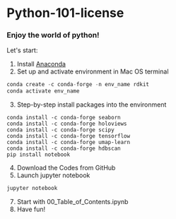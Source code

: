 # Python-101-license
### Enjoy the world of python!

Let's start: 
1. Install [Anaconda](https://www.anaconda.com/products/distribution)
2. Set up and activate environment in Mac OS terminal 
```python
conda create -c conda-forge -n env_name rdkit
conda activate env_name
```
3. Step-by-step install packages into the environment
``` pythton
conda install -c conda-forge seaborn
conda install -c conda-forge holoviews
conda install -c conda-forge scipy
conda install -c conda-forge tensorflow
conda install -c conda-forge umap-learn
conda install -c conda-forge hdbscan
pip install notebook 
```
4. Download the Codes from GitHub
5. Launch jupyter notebook
``` python 
jupyter notebook
```
7. Start with 00_Table_of_Contents.ipynb
8. Have fun!
